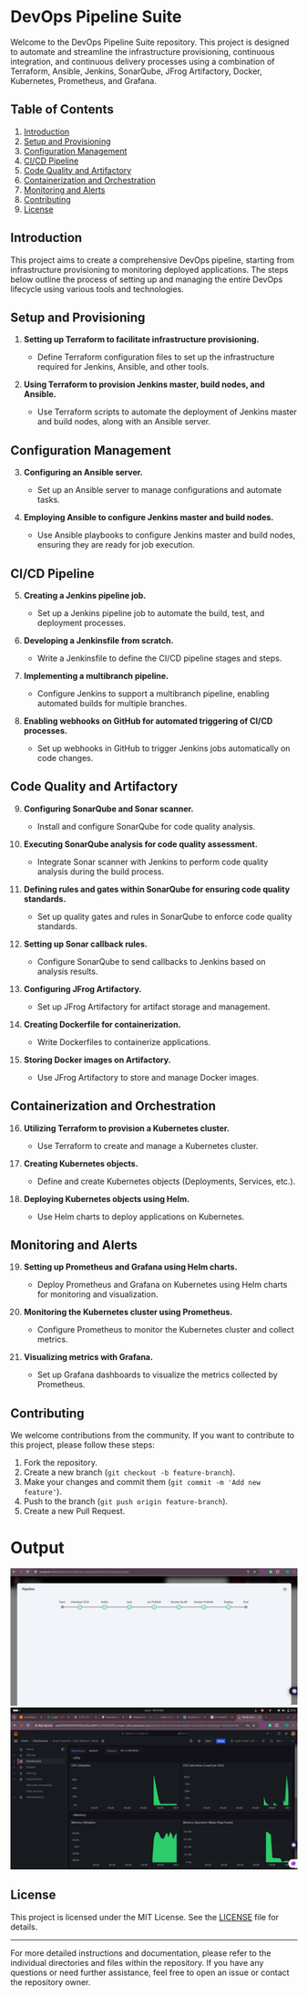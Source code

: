 # DevOps Pipeline Suite

Welcome to the DevOps Pipeline Suite repository. This project is designed to automate and streamline the infrastructure provisioning, continuous integration, and continuous delivery processes using a combination of Terraform, Ansible, Jenkins, SonarQube, JFrog Artifactory, Docker, Kubernetes, Prometheus, and Grafana.

## Table of Contents

1. [Introduction](#introduction)
2. [Setup and Provisioning](#setup-and-provisioning)
3. [Configuration Management](#configuration-management)
4. [CI/CD Pipeline](#cicd-pipeline)
5. [Code Quality and Artifactory](#code-quality-and-artifactory)
6. [Containerization and Orchestration](#containerization-and-orchestration)
7. [Monitoring and Alerts](#monitoring-and-alerts)
8. [Contributing](#contributing)
9. [License](#license)

## Introduction

This project aims to create a comprehensive DevOps pipeline, starting from infrastructure provisioning to monitoring deployed applications. The steps below outline the process of setting up and managing the entire DevOps lifecycle using various tools and technologies.

## Setup and Provisioning

1. **Setting up Terraform to facilitate infrastructure provisioning.**
    - Define Terraform configuration files to set up the infrastructure required for Jenkins, Ansible, and other tools.
    
2. **Using Terraform to provision Jenkins master, build nodes, and Ansible.**
    - Use Terraform scripts to automate the deployment of Jenkins master and build nodes, along with an Ansible server.

## Configuration Management

3. **Configuring an Ansible server.**
    - Set up an Ansible server to manage configurations and automate tasks.
    
4. **Employing Ansible to configure Jenkins master and build nodes.**
    - Use Ansible playbooks to configure Jenkins master and build nodes, ensuring they are ready for job execution.

## CI/CD Pipeline

5. **Creating a Jenkins pipeline job.**
    - Set up a Jenkins pipeline job to automate the build, test, and deployment processes.
    
6. **Developing a Jenkinsfile from scratch.**
    - Write a Jenkinsfile to define the CI/CD pipeline stages and steps.
    
7. **Implementing a multibranch pipeline.**
    - Configure Jenkins to support a multibranch pipeline, enabling automated builds for multiple branches.
    
8. **Enabling webhooks on GitHub for automated triggering of CI/CD processes.**
    - Set up webhooks in GitHub to trigger Jenkins jobs automatically on code changes.

## Code Quality and Artifactory

9. **Configuring SonarQube and Sonar scanner.**
    - Install and configure SonarQube for code quality analysis.
    
10. **Executing SonarQube analysis for code quality assessment.**
    - Integrate Sonar scanner with Jenkins to perform code quality analysis during the build process.
    
11. **Defining rules and gates within SonarQube for ensuring code quality standards.**
    - Set up quality gates and rules in SonarQube to enforce code quality standards.
    
12. **Setting up Sonar callback rules.**
    - Configure SonarQube to send callbacks to Jenkins based on analysis results.

13. **Configuring JFrog Artifactory.**
    - Set up JFrog Artifactory for artifact storage and management.
    
14. **Creating Dockerfile for containerization.**
    - Write Dockerfiles to containerize applications.
    
15. **Storing Docker images on Artifactory.**
    - Use JFrog Artifactory to store and manage Docker images.

## Containerization and Orchestration

16. **Utilizing Terraform to provision a Kubernetes cluster.**
    - Use Terraform to create and manage a Kubernetes cluster.
    
17. **Creating Kubernetes objects.**
    - Define and create Kubernetes objects (Deployments, Services, etc.).
    
18. **Deploying Kubernetes objects using Helm.**
    - Use Helm charts to deploy applications on Kubernetes.

## Monitoring and Alerts

19. **Setting up Prometheus and Grafana using Helm charts.**
    - Deploy Prometheus and Grafana on Kubernetes using Helm charts for monitoring and visualization.
    
20. **Monitoring the Kubernetes cluster using Prometheus.**
    - Configure Prometheus to monitor the Kubernetes cluster and collect metrics.
    
21. **Visualizing metrics with Grafana.**
    - Set up Grafana dashboards to visualize the metrics collected by Prometheus.

## Contributing

We welcome contributions from the community. If you want to contribute to this project, please follow these steps:

1. Fork the repository.
2. Create a new branch (`git checkout -b feature-branch`).
3. Make your changes and commit them (`git commit -m 'Add new feature'`).
4. Push to the branch (`git push origin feature-branch`).
5. Create a new Pull Request.

# Output
![Pipeline Overview](output/pipeline.jpeg)
![Monitoring Dashboard](output/grafana.jpeg)
## License

This project is licensed under the MIT License. See the [LICENSE](LICENSE) file for details.

---

For more detailed instructions and documentation, please refer to the individual directories and files within the repository. If you have any questions or need further assistance, feel free to open an issue or contact the repository owner.
